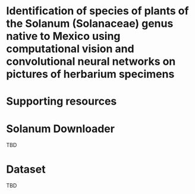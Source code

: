 # Identification of species of plants of the Solanum (Solanaceae) genus native to Mexico using computational vision and convolutional neural networks on pictures of herbarium specimens
# Supporting resources

# Solanum Downloader
TBD

# Dataset
TBD
